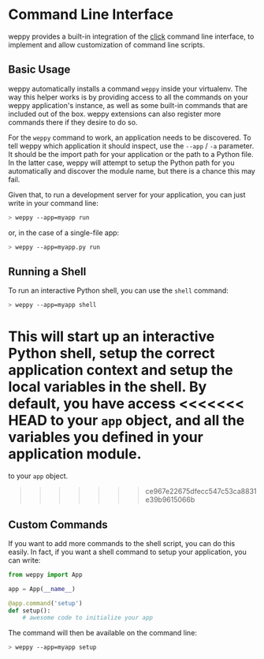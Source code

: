 Command Line Interface
======================

weppy provides a built-in integration of the [click](http://click.pocoo.org)
command line interface, to implement and allow customization of command line scripts.

Basic Usage
-----------

weppy automatically installs a command `weppy` inside your virtualenv. The way
this helper works is by providing access to all the commands on your weppy
application's instance, as well as some built-in commands that are included
out of the box. weppy extensions can also register more commands there if they
desire to do so.

For the `weppy` command to work, an application needs to be discovered. To tell
weppy which application it should inspect, use the `--app` / `-a` parameter.
It should be the import path for your application or the path to a Python file.
In the latter case, weppy will attempt to setup the Python path for you automatically
and discover the module name, but there is a chance this may fail.

Given that, to run a development server for your application, you can just write
in your command line:

```bash
> weppy --app=myapp run
```

or, in the case of a single-file app:

```bash
> weppy --app=myapp.py run
```

Running a Shell
---------------

To run an interactive Python shell, you can use the `shell` command:

```bash
> weppy --app=myapp shell
```

This will start up an interactive Python shell, setup the correct application
context and setup the local variables in the shell. By default, you have access
<<<<<<< HEAD
to your `app` object, and all the variables you defined in your application module.
=======
to your `app` object.
>>>>>>> ce967e22675dfecc547c53ca8831e39b9615066b

Custom Commands
---------------

If you want to add more commands to the shell script, you can do this easily.
In fact, if you want a shell command to setup your application, you can write:

```python
from weppy import App

app = App(__name__)

@app.command('setup')
def setup():
    # awesome code to initialize your app
```

The command will then be available on the command line:

```bash
> weppy --app=myapp setup
```
